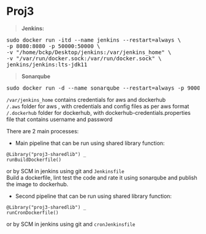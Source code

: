 # Proj3

>**Jenkins:** 

<pre>sudo docker run -itd --name jenkins --restart=always \
-p 8080:8080 -p 50000:50000 \
-v "/home/bckp/Desktop/jenkins:/var/jenkins_home" \
-v "/var/run/docker.sock:/var/run/docker.sock" \
jenkins/jenkins:lts-jdk11  
</pre>

>**Sonarqube**
<pre>sudo docker run -d --name sonarqube --restart=always -p 9000:9000 -p 9092:9092 sonarqube</pre>

  `/var/jenkins_home` contains credentials for aws and dockerhub  
      `/.aws` folder for aws , with credentials and config files as per aws format  
      `/.dockerhub` folder for dockerhub, with dockerhub-credentials.properties file that contains username and password  

There are 2 main processes:
* Main pipeline that can be run using shared library function:   
```
@Library("proj3-sharedlib") _   
runBuildDockerfile()
```
or by SCM in jenkins using git and `Jenkinsfile`   
Build a dockerfile, lint test the code and rate it using sonarqube and publish the image to dockerhub.
* Second pipeline that can be run using shared library function:   
```
@Library("proj3-sharedlib") _   
runCronDockerfile()
```   
or by SCM in jenkins using git and `cronJenkinsfile`
